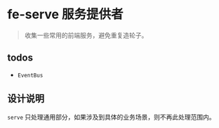 # fe-serve 服务提供者

> 收集一些常用的前端服务，避免重复造轮子。


## todos

- `EventBus`


## 设计说明

`serve` 只处理通用部分，如果涉及到具体的业务场景，则不再此处理范围内。
